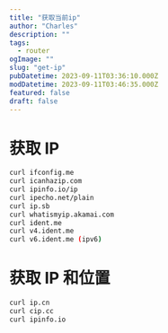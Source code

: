 ```yaml
---
title: "获取当前ip"
author: "Charles"
description: ""
tags:
  - router
ogImage: ""
slug: "get-ip"
pubDatetime: 2023-09-11T03:36:10.000Z
modDatetime: 2023-09-11T03:46:35.000Z
featured: false
draft: false
---
```


# 获取 IP

```bash
curl ifconfig.me
curl icanhazip.com
curl ipinfo.io/ip
curl ipecho.net/plain
curl ip.sb
curl whatismyip.akamai.com
curl ident.me
curl v4.ident.me
curl v6.ident.me (ipv6)
```

# 获取 IP 和位置

```bash
curl ip.cn
curl cip.cc
curl ipinfo.io
```
